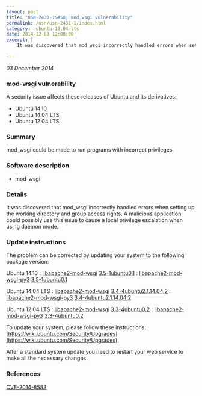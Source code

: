 ```yaml
---
layout: post
title: "USN-2431-1&#58; mod_wsgi vulnerability"
permalink: /usn/usn-2431-1/index.html
category:  ubuntu-12.04-lts
date: 2014-12-03 12:00:00
excerpt: |
    It was discovered that mod_wsgi incorrectly handled errors when setting up the working directory and group access rights. A malicious application could possibly use this issue to cause a local privilege escalation when using daemon mode. 
    
--- 
```

 
 

*03 December 2014*

### mod-wsgi vulnerability

A security issue affects these releases of Ubuntu and its derivatives:

* Ubuntu 14.10
* Ubuntu 14.04 LTS
* Ubuntu 12.04 LTS

### Summary

mod_wsgi could be made to run programs with incorrect privileges. 

### Software description

* mod-wsgi 

### Details

It was discovered that mod_wsgi incorrectly handled errors when setting up the working directory and group access rights. A malicious application could possibly use this issue to cause a local privilege escalation when using daemon mode. 

### Update instructions

The problem can be corrected by updating your system to the following package version:

Ubuntu 14.10
 : [libapache2-mod-wsgi](https://launchpad.net/ubuntu/+source/mod-wsgi) <span> [3.5-1ubuntu0.1](https://launchpad.net/ubuntu/+source/mod-wsgi/3.5-1ubuntu0.1) </span> 
 : [libapache2-mod-wsgi-py3](https://launchpad.net/ubuntu/+source/mod-wsgi) <span> [3.5-1ubuntu0.1](https://launchpad.net/ubuntu/+source/mod-wsgi/3.5-1ubuntu0.1) </span> 

Ubuntu 14.04 LTS
 : [libapache2-mod-wsgi](https://launchpad.net/ubuntu/+source/mod-wsgi) <span> [3.4-4ubuntu2.1.14.04.2](https://launchpad.net/ubuntu/+source/mod-wsgi/3.4-4ubuntu2.1.14.04.2) </span> 
 : [libapache2-mod-wsgi-py3](https://launchpad.net/ubuntu/+source/mod-wsgi) <span> [3.4-4ubuntu2.1.14.04.2](https://launchpad.net/ubuntu/+source/mod-wsgi/3.4-4ubuntu2.1.14.04.2) </span> 

Ubuntu 12.04 LTS
 : [libapache2-mod-wsgi](https://launchpad.net/ubuntu/+source/mod-wsgi) <span> [3.3-4ubuntu0.2](https://launchpad.net/ubuntu/+source/mod-wsgi/3.3-4ubuntu0.2) </span> 
 : [libapache2-mod-wsgi-py3](https://launchpad.net/ubuntu/+source/mod-wsgi) <span> [3.3-4ubuntu0.2](https://launchpad.net/ubuntu/+source/mod-wsgi/3.3-4ubuntu0.2) </span> 

To update your system, please follow these instructions: [https://wiki.ubuntu.com/Security/Upgrades](https://wiki.ubuntu.com/Security/Upgrades).

After a standard system update you need to restart your web service to make all the necessary changes. 

### References

 
 [CVE-2014-8583](http://people.ubuntu.com/~ubuntu-security/cve/CVE-2014-8583)
 

